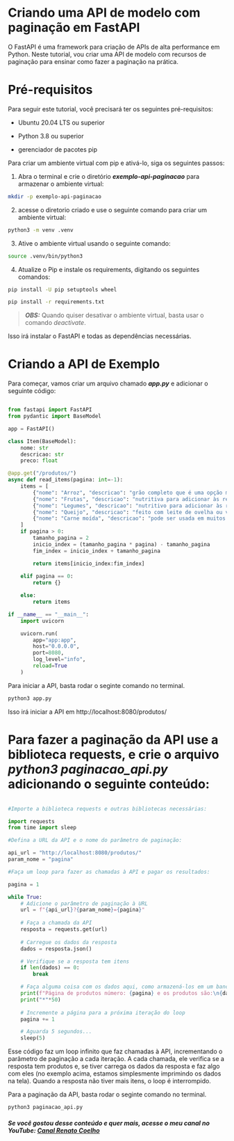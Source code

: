 # Criando uma API de modelo com paginação em FastAPI

O FastAPI é uma framework para criação de APIs de alta performance em Python. Neste tutorial, vou criar uma API de modelo com recursos de paginação para ensinar como fazer a paginação na prática.

# Pré-requisitos

Para seguir este tutorial, você precisará ter os seguintes pré-requisitos:

- Ubuntu 20.04 LTS ou superior

- Python 3.8 ou superior

- gerenciador de pacotes pip

Para criar um ambiente virtual com pip e ativá-lo, siga os seguintes passos:

1. Abra o terminal e crie o diretório ***exemplo-api-paginacao*** para armazenar o ambiente virtual:

```bash
mkdir -p exemplo-api-paginacao
```

2. acesse o diretorio criado e use o seguinte comando para criar um ambiente virtual:

```bash
python3 -m venv .venv
```

3. Ative o ambiente virtual usando o seguinte comando:

```bash
source .venv/bin/python3
```

4. Atualize o Pip e instale os requirements, digitando os seguintes comandos:

```bash
pip install -U pip setuptools wheel
```

```bash
pip install -r requirements.txt
```

> ***OBS:*** Quando quiser desativar o ambiente virtual, basta usar o comando *deactivate*.

Isso irá instalar o FastAPI e todas as dependências necessárias.

# Criando a API de Exemplo

Para começar, vamos criar um arquivo chamado ***app.py*** e adicionar o seguinte código:

```python

from fastapi import FastAPI
from pydantic import BaseModel

app = FastAPI()

class Item(BaseModel):
    nome: str
    descricao: str
    preco: float

@app.get("/produtos/")
async def read_items(pagina: int=-1):
    items = [
        {"nome": "Arroz", "descricao": "grão completo que é uma opção mais saudável", "preco": 10.99},
        {"nome": "Frutas", "descricao": "nutritiva para adicionar às refeições e lanches", "preco": 12.99},
        {"nome": "Legumes", "descricao": "nutritivo para adicionar às refeições e lanches", "preco": 15.99},
        {"nome": "Queijo", "descricao": "feito com leite de ovelha ou vaca", "preco": 25.99},
        {"nome": "Carne moída", "descricao": "pode ser usada em muitos pratos", "preco": 17.99}
    ]
    if pagina > 0:
        tamanho_pagina = 2
        inicio_index = (tamanho_pagina * pagina) - tamanho_pagina
        fim_index = inicio_index + tamanho_pagina

        return items[inicio_index:fim_index]
    
    elif pagina == 0:
        return {}

    else:
        return items

if __name__ == "__main__":
    import uvicorn

    uvicorn.run(
        app="app:app",
        host="0.0.0.0",
        port=8080,
        log_level="info",
        reload=True
    )

```

Para iniciar a API, basta rodar o seginte comando no terminal.

```bash
python3 app.py
```

Isso irá iniciar a API em http://localhost:8080/produtos/

# Para fazer a paginação da API use a biblioteca requests, e crie o arquivo ***python3 paginacao_api.py*** adicionando o seguinte conteúdo:


```python

#Importe a biblioteca requests e outras bibliotecas necessárias:

import requests
from time import sleep

#Defina a URL da API e o nome do parâmetro de paginação:

api_url = "http://localhost:8080/produtos/"
param_nome = "pagina"

#Faça um loop para fazer as chamadas à API e pagar os resultados:

pagina = 1

while True:
    # Adicione o parâmetro de paginação à URL
    url = f"{api_url}?{param_nome}={pagina}"
    
    # Faça a chamada da API
    resposta = requests.get(url)
    
    # Carregue os dados da resposta
    dados = resposta.json()

    # Verifique se a resposta tem itens
    if len(dados) == 0:
        break

    # Faça alguma coisa com os dados aqui, como armazená-los em um banco de dados ou imprimi-los na tela
    print(f"Página de produtos número: {pagina} e os produtos são:\n{dados}")
    print("*"*50)
    
    # Incremente a página para a próxima iteração do loop
    pagina += 1

    # Aguarda 5 segundos...
    sleep(5)

```

Esse código faz um loop infinito que faz chamadas à API, incrementando o parâmetro de paginação a cada iteração. A cada chamada, ele verifica se a resposta tem produtos e, se tiver carrega os dados da resposta e faz algo com eles (no exemplo acima, estamos simplesmente imprimindo os dados na tela). Quando a resposta não tiver mais itens, o loop é interrompido.

Para a paginação da API, basta rodar o seginte comando no terminal.

```bash
python3 paginacao_api.py
```

##### Se você gostou desse conteúdo e quer mais, acesse o meu canal no YouTube: [Canal Renato Coelho](https://www.youtube.com/@renato-coelho)